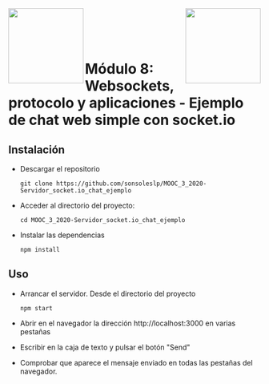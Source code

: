 <img  align="left" width="150" style="float: left;" src="https://www.upm.es/sfs/Rectorado/Gabinete%20del%20Rector/Logos/UPM/CEI/LOGOTIPO%20leyenda%20color%20JPG%20p.png">
<img  align="right" width="150" style="float: right;" src="https://miriadax.net/miriadax-theme/images/custom/logo_miriadax_new.svg">
 
<br/><br/><br/>
# Módulo 8: Websockets, protocolo y aplicaciones - Ejemplo de chat web simple con socket.io

## Instalación

 - Descargar el repositorio
	```
	git clone https://github.com/sonsoleslp/MOOC_3_2020-Servidor_socket.io_chat_ejemplo
	```
 - Acceder al directorio del proyecto:
 	```
	cd MOOC_3_2020-Servidor_socket.io_chat_ejemplo
 	```
 - Instalar las dependencias
 	```
 	npm install
 	```

## Uso


 - Arrancar el servidor. Desde el directorio del proyecto
	```
	npm start
	```
 - Abrir en el navegador la dirección http://localhost:3000 en varias pestañas

 - Escribir en la caja de texto y pulsar el botón "Send"

 - Comprobar que aparece el mensaje enviado en todas las pestañas del navegador.
